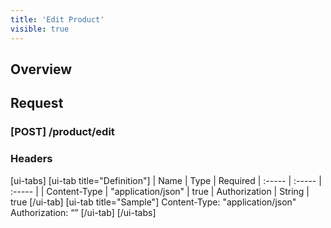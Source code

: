 ```yaml
---
title: 'Edit Product'
visible: true
---
```


## Overview 

## Request

### **[POST] /product/edit**

### Headers

[ui-tabs]
[ui-tab title="Definition"]
|  Name  |  Type  |  Required
|  :-----          |  :-----          |  :-----          |
|  Content-Type |  "application/json"  |  true
|  Authorization |  String |  true
[/ui-tab]
[ui-tab title="Sample"]
    Content-Type: "application/json"
	Authorization: “<token-value>”
[/ui-tab]
[/ui-tabs]